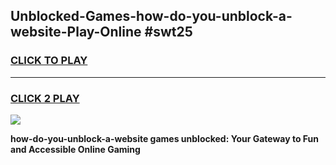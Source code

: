 
## Unblocked-Games-how-do-you-unblock-a-website-Play-Online #swt25
<h3>
<a href="https://news.freeplayer.one?title=how-do-you-unblock-a-website&ref=3">CLICK TO PLAY</a></h3>
<hr>

<h3>
<a href="https://news.freeplayer.one?title=how-do-you-unblock-a-website&ref=3">CLICK 2 PLAY</a>
  
</h3>

<a href="https://news.freeplayer.one?title=how-do-you-unblock-a-website&ref=3"><img src="https://clearcache.store/games.png"></a>


**how-do-you-unblock-a-website games unblocked: Your Gateway to Fun and Accessible Online Gaming**
